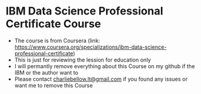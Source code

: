 # IBM Data Science Professional Certificate Course  
 - The course is from Coursera (link: https://www.coursera.org/specializations/ibm-data-science-professional-certificate)  
 - This is just for reviewing the lession for education only  
 - I will permantly remove everything about this Course on my github if the IBM or the author want to  
 - Please contact charliebellow.lt@gmail.com if you found any issues or want me to remove this Course  
